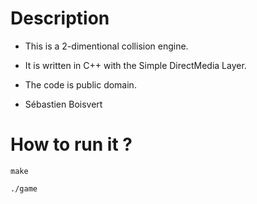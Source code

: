 # Description

- This is a 2-dimentional collision engine.
- It is written in C++ with the Simple DirectMedia Layer.
- The code is public domain.

- Sébastien Boisvert

# How to run it ?

	make 

	./game
